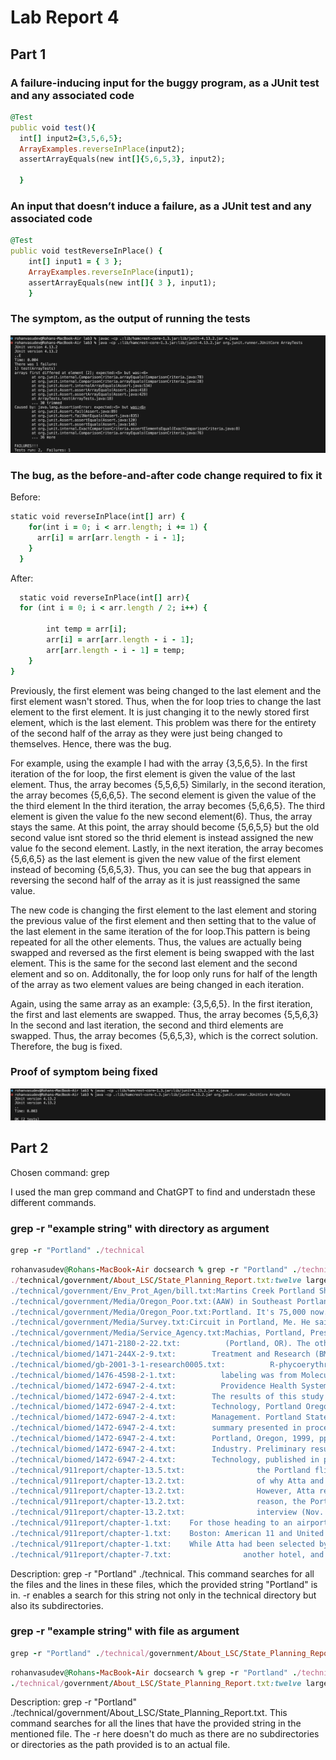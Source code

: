 # Lab Report 4

## Part 1

### A failure-inducing input for the buggy program, as a JUnit test and any associated code
```ruby
@Test
public void test(){
  int[] input2={3,5,6,5};
  ArrayExamples.reverseInPlace(input2);
  assertArrayEquals(new int[]{5,6,5,3}, input2);
  
  }

```

### An input that doesn’t induce a failure, as a JUnit test and any associated code 

```ruby
@Test
public void testReverseInPlace() {
    int[] input1 = { 3 };
    ArrayExamples.reverseInPlace(input1);
    assertArrayEquals(new int[]{ 3 }, input1);
	}
```

### The symptom, as the output of running the tests 

![Image](Symptom.png)

### The bug, as the before-and-after code change required to fix it 
Before:
```ruby
static void reverseInPlace(int[] arr) {
    for(int i = 0; i < arr.length; i += 1) {
      arr[i] = arr[arr.length - i - 1];
    }
  }
```

After:
```ruby
  static void reverseInPlace(int[] arr){
  for (int i = 0; i < arr.length / 2; i++) {
        
        int temp = arr[i];
        arr[i] = arr[arr.length - i - 1];
        arr[arr.length - i - 1] = temp;
    }
}
```

Previously, the first element was being changed to the last element and the first element wasn't stored. Thus, when the for loop tries to change the last element to the first element. It is just changing it to the newly stored first element, which is the last element. This problem was there for the entirety of the second half of the array as they were just being changed to themselves. Hence, there was the bug. 

For example, using the example I had with the array {3,5,6,5}.
In the first iteration of the for loop, the first element is given the value of the last element. Thus, the array becomes {5,5,6,5}
Similarly, in the second iteration, the array becomes {5,6,6,5}. The second element is given the value of the the third element
In the third iteration, the array becomes {5,6,6,5}. The third element is given the value fo the new second element(6). Thus, the array stays the same. At this point, the array should become {5,6,5,5} but the old second value isnt stored so the thrid element is instead assigned the new value fo the second element.
Lastly, in the next iteration, the array becomes {5,6,6,5} as the last element is given the new value of the first element instead of becoming {5,6,5,3}. Thus, you can see the bug that appears in reversing the second half of the array as it is just reassigned the same value. 

The new code is changing the first element to the last element and storing the previous value of the first element and then setting that to the value of the last element in the same iteration of the for loop.This pattern is being repeated for all the other elements. Thus, the values are actually being swapped and reversed as the first element is being swapped with the last element. This is the same for the second last element and the second element and so on. Additonally, the for loop only runs for half of the length of the array as two element values are being changed in each iteration.

Again, using the same array as an example: {3,5,6,5}.
In the first iteration, the first and last elements are swapped. Thus, the array becomes {5,5,6,3}
In the second and last iteration, the second and third elements are swapped. Thus, the array becomes {5,6,5,3}, which is the correct solution. 
Therefore, the bug is fixed.

### Proof of symptom being fixed

![Image](Fixed.png)

## Part 2

Chosen command: grep 

I used the man grep command and ChatGPT to find and understadn these different commands.

### grep -r "example string" <path> with directory as argument 
```ruby
grep -r "Portland" ./technical

```

```ruby
rohanvasudev@Rohans-MacBook-Air docsearch % grep -r "Portland" ./technical        
./technical/government/About_LSC/State_Planning_Report.txt:twelve largest law firms in Portland. Between two and three "Coffin
./technical/government/Env_Prot_Agen/bill.txt:Martins Creek Portland Shawville
./technical/government/Media/Oregon_Poor.txt:(AAW) in Southeast Portland on Aug. 7 searching for a car. . . .
./technical/government/Media/Oregon_Poor.txt:Portland. It's 75,000 now.
./technical/government/Media/Survey.txt:Circuit in Portland, Me. He said the commission was to meet in
./technical/government/Media/Service_Agency.txt:Machias, Portland, Presque Isle and Rockland.
./technical/biomed/1471-2180-2-22.txt:          (Portland, OR). The other chemicals and solvents used
./technical/biomed/1471-244X-2-9.txt:        Treatment and Research (BMedCTR) in Portland, Oregon, among
./technical/biomed/gb-2001-3-1-research0005.txt:          R-phycoerythrin (Molecular Probes, Portland, OR) for 30
./technical/biomed/1476-4598-2-1.txt:          labeling was from Molecular Probe Inc. (Portland,
./technical/biomed/1472-6947-2-4.txt:          Providence Health System in Portland, Oregon provided
./technical/biomed/1472-6947-2-4.txt:        The results of this study were presented at the Portland
./technical/biomed/1472-6947-2-4.txt:        Technology, Portland Oregon, 1997 and 1999. The results
./technical/biomed/1472-6947-2-4.txt:        Management. Portland State University, PICMET
./technical/biomed/1472-6947-2-4.txt:        summary presented in proceedings, Portland International
./technical/biomed/1472-6947-2-4.txt:        Portland, Oregon, 1999, pp. 392-394.
./technical/biomed/1472-6947-2-4.txt:        Industry. Preliminary results presented at the Portland
./technical/biomed/1472-6947-2-4.txt:        Technology, published in proceedings, Portland, Oregon,
./technical/911report/chapter-13.5.txt:                the Portland flight. Although he may have believed that security was more relaxed at
./technical/911report/chapter-13.2.txt:                of why Atta and Omari drove to Portland, Maine, from Boston on the morning of
./technical/911report/chapter-13.2.txt:                However, Atta reacted negatively when informed in Portland that he would have to
./technical/911report/chapter-13.2.txt:                reason, the Portland Jetport was the nearest airport to Boston with a 9/11 flight
./technical/911report/chapter-13.2.txt:                interview (Nov. 6, 2003); Portland International Jetport site visit (Aug. 18, 2003).
./technical/911report/chapter-1.txt:    For those heading to an airport, weather conditions could not have been better for a safe and pleasant journey. Among the travelers were Mohamed Atta and Abdul Aziz al Omari, who arrived at the airport in Portland, Maine.
./technical/911report/chapter-1.txt:    Boston: American 11 and United 175. Atta and Omari boarded a 6:00 A.M. flight from Portland to Boston's Logan International Airport.
./technical/911report/chapter-1.txt:    While Atta had been selected by CAPPS in Portland, three members of his hijacking team-Suqami, Wail al Shehri, and Waleed al Shehri-were selected in Boston. Their selection affected only the handling of their checked bags, not their screening at the checkpoint. All five men cleared the checkpoint and made their way to the gate for American 11. Atta, Omari, and Suqami took their seats in business class (seats 8D, 8G, and 10B, respectively). The Shehri brothers had adjacent seats in row 2 (Wail in 2A, Waleed in 2B), in the firstclass cabin. They boarded American 11 between 7:31 and 7:40. The aircraft pushed back from the gate at 7:40.
./technical/911report/chapter-7.txt:                another hotel, and the two drove to Portland, Maine, for reasons that remain

```

Description:
grep -r "Portland" ./technical. This command searches for all the files and the lines in these files, which the provided string "Portland" is in. -r enables a search for this string not only in the technical directory but also its subdirectories.

### grep -r "example string" <path> with file as argument 
```ruby
grep -r "Portland" ./technical/government/About_LSC/State_Planning_Report.txt
```

```ruby
rohanvasudev@Rohans-MacBook-Air docsearch % grep -r "Portland" ./technical/government/About_LSC/State_Planning_Report.txt
./technical/government/About_LSC/State_Planning_Report.txt:twelve largest law firms in Portland. Between two and three "Coffin
```

Description:
grep -r "Portland" ./technical/government/About_LSC/State_Planning_Report.txt. This command searches for all the lines that have the provided string in the mentioned file. The -r here doesn't do much as there are no subdirectories or directories as the path provided is to an actual file.





















